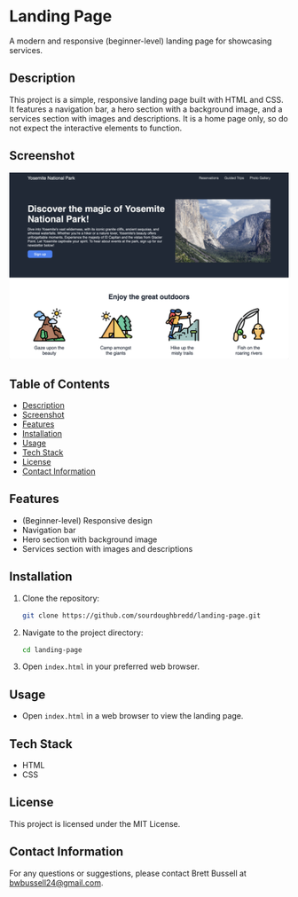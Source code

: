 # Landing Page

A modern and responsive (beginner-level) landing page for showcasing services.

## Description

This project is a simple, responsive landing page built with HTML and CSS. It features a navigation bar, a hero section with a background image, and a services section with images and descriptions. It is a home page only, so do not expect the interactive elements to function.

## Screenshot

<img src="./screenshots/landing-page-1.png" alt="Screenshot of the Landing Page showing a header with navigation links, a hero section with the text 'Discover the magic of Yosemite National Park!' and a 'Sign up' button, an image of Yosemite National Park, and a services section with icons and descriptions for activities like camping, hiking, and fishing." style="max-height: 400px;">

## Table of Contents

- [Description](#description)
- [Screenshot](#screenshot)
- [Features](#features)
- [Installation](#installation)
- [Usage](#usage)
- [Tech Stack](#tech-stack)
- [License](#license)
- [Contact Information](#contact-information)

## Features

- (Beginner-level) Responsive design
- Navigation bar
- Hero section with background image
- Services section with images and descriptions

## Installation

1. Clone the repository:
   ```sh
   git clone https://github.com/sourdoughbredd/landing-page.git
   ```
2. Navigate to the project directory:
   ```sh
   cd landing-page
   ```
3. Open `index.html` in your preferred web browser.

## Usage

- Open `index.html` in a web browser to view the landing page.

## Tech Stack

- HTML
- CSS

## License

This project is licensed under the MIT License.

## Contact Information

For any questions or suggestions, please contact Brett Bussell at [bwbussell24@gmail.com](mailto:bwbussell24@gmail.com).
